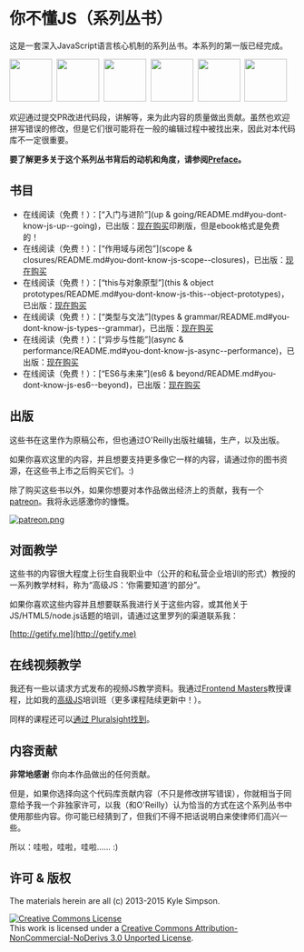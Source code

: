 # 你不懂JS（系列丛书）

这是一套深入JavaScript语言核心机制的系列丛书。本系列的第一版已经完成。

<a href="http://shop.oreilly.com/product/0636920039303.do"><img src="up %26 going/cover.jpg" width="75"></a>&nbsp;
<a href="http://shop.oreilly.com/product/0636920026327.do"><img src="scope %26 closures/cover.jpg" width="75"></a>&nbsp;
<a href="http://shop.oreilly.com/product/0636920033738.do"><img src="this %26 object prototypes/cover.jpg" width="75"></a>&nbsp;
<a href="http://shop.oreilly.com/product/0636920033745.do"><img src="types %26 grammar/cover.jpg" width="75"></a>&nbsp;
<a href="http://shop.oreilly.com/product/0636920033752.do"><img src="async %26 performance/cover.jpg" width="75"></a>&nbsp;
<a href="http://shop.oreilly.com/product/0636920033769.do"><img src="es6 %26 beyond/cover.jpg" width="75"></a>

欢迎通过提交PR改进代码段，讲解等，来为此内容的质量做出贡献。虽然也欢迎拼写错误的修改，但是它们很可能将在一般的编辑过程中被找出来，因此对本代码库不一定很重要。

**要了解更多关于这个系列丛书背后的动机和角度，请参阅[Preface](preface.md)。**

## 书目

* 在线阅读（免费！）：[“入门与进阶”](up & going/README.md#you-dont-know-js-up--going)，已出版：[现在购买](http://shop.oreilly.com/product/0636920039303.do)印刷版，但是ebook格式是免费的！
* 在线阅读（免费！）：[“作用域与闭包”](scope & closures/README.md#you-dont-know-js-scope--closures)，已出版：[现在购买](http://shop.oreilly.com/product/0636920026327.do)
* 在线阅读（免费！）：[“this与对象原型”](this & object prototypes/README.md#you-dont-know-js-this--object-prototypes)，已出版：[现在购买](http://shop.oreilly.com/product/0636920033738.do)
* 在线阅读（免费！）：[“类型与文法”](types & grammar/README.md#you-dont-know-js-types--grammar)，已出版：[现在购买](http://shop.oreilly.com/product/0636920033745.do)
* 在线阅读（免费！）：[“异步与性能”](async & performance/README.md#you-dont-know-js-async--performance)，已出版：[现在购买](http://shop.oreilly.com/product/0636920033752.do)
* 在线阅读（免费！）：[“ES6与未来”](es6 & beyond/README.md#you-dont-know-js-es6--beyond)，已出版：[现在购买](http://shop.oreilly.com/product/0636920033769.do)

## 出版

这些书在这里作为原稿公布，但也通过O'Reilly出版社编辑，生产，以及出版。

如果你喜欢这里的内容，并且想要支持更多像它一样的内容，请通过你的图书资源，在这些书上市之后购买它们。:)

除了购买这些书以外，如果你想要对本作品做出经济上的贡献，我有一个[patreon](https://www.patreon.com/getify)。我将永远感激你的慷慨。

<a href="https://www.patreon.com/getify">[![patreon.png](https://s11.postimg.org/axpzguh77/patreon.png)](https://www.patreon.com/getify)</a>

## 对面教学

这些书的内容很大程度上衍生自我职业中（公开的和私营企业培训的形式）教授的一系列教学材料，称为“高级JS：‘你需要知道’的部分”。

如果你喜欢这些内容并且想要联系我进行关于这些内容，或其他关于JS/HTML5/node.js话题的培训，请通过这里罗列的渠道联系我：

[http://getify.me](http://getify.me)

## 在线视频教学

我还有一些以请求方式发布的视频JS教学资料。我通过[Frontend Masters](https://FrontendMasters.com)教授课程，比如我的[高级JS](https://frontendmasters.com/courses/advanced-javascript/)培训班（更多课程陆续更新中！）。

同样的课程还可以[通过 Pluralsight找到](http://www.pluralsight.com/courses/advanced-javascript)。

## 内容贡献

**非常地感谢** 你向本作品做出的任何贡献。

但是，如果你选择向这个代码库贡献内容（不只是修改拼写错误），你就相当于同意给予我一个非独家许可，以我（和O'Reilly）认为恰当的方式在这个系列丛书中使用那些内容。你可能已经猜到了，但我们不得不把话说明白来使律师们高兴一些。

所以：哇啦，哇啦，哇啦…… :)

## 许可 & 版权

The materials herein are all (c) 2013-2015 Kyle Simpson.

<a rel="license" href="http://creativecommons.org/licenses/by-nc-nd/3.0/"><img alt="Creative Commons License" style="border-width:0" src="https://i.creativecommons.org/l/by-nc-nd/3.0/88x31.png" /></a><br />This work is licensed under a <a rel="license" href="http://creativecommons.org/licenses/by-nc-nd/3.0/">Creative Commons Attribution-NonCommercial-NoDerivs 3.0 Unported License</a>.
